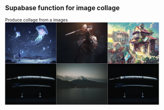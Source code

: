 ## Supabase function for image collage

Produce collage from a images</br>
![alt text](public/preview.png "Preview of Collage")
